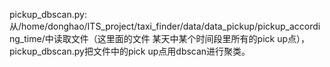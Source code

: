 pickup_dbscan.py:
从/home/donghao/ITS_project/taxi_finder/data/data_pickup/pickup_according_time/中读取文件（这里面的文件
某天中某个时间段里所有的pick up点），pickup_dbscan.py把文件中的pick up点用dbscan进行聚类。

